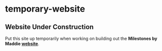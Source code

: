 # temporary-website
## Website Under Construction
Put this site up temporarily when working on building out the **Milestones by Maddie [website](https://milestonesbymaddie.com)**.